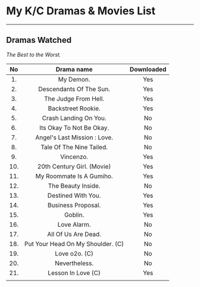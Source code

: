 # My K/C Dramas & Movies List
***

## Dramas Watched

*The Best to the Worst.*

| No | Drama name                         | Downloaded |
|:--:|:----------------------------------:|:----------:|
|1.  | My Demon.                          | Yes        |
|2.  | Descendants Of The Sun.            | Yes        |
|3.  | The Judge From Hell.               | Yes        |
|4.  | Backstreet Rookie.                 | Yes        |
|5.  | Crash Landing On You.              | No         |
|6.  | Its Okay To Not Be Okay.           | No         |
|7.  | Angel's Last Mission : Love.       | No         |
|8.  | Tale Of The Nine Tailed.           | No         |
|9.  | Vincenzo.                          | Yes        |
|10. | 20th Century Girl. (Movie)         | Yes        |
|11. | My Roommate Is A Gumiho.           | Yes        |
|12. | The Beauty Inside.                 | No         |
|13. | Destined With You.                 | Yes        |
|14. | Business Proposal.                 | Yes        |
|15. | Goblin.                            | Yes        |
|16. | Love Alarm.                        | No         |
|17. | All Of Us Are Dead.                | No         |
|18. | Put Your Head On My Shoulder. (C)  | No         |
|19. | Love o2o. (C)                      | No         |
|20. | Nevertheless.                      | No         |
|21. | Lesson In Love (C)                 | Yes        |
|    |                                    |            | 
